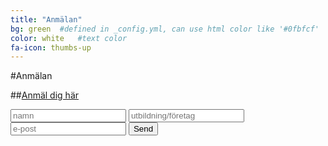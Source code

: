 ```yaml
---
title: "Anmälan"
bg: green  #defined in _config.yml, can use html color like '#0fbfcf'
color: white   #text color
fa-icon: thumbs-up
---
```


#Anmälan

##[Anmäl dig här](https://docs.google.com/forms/d/1LljdxnWI6FjMl1vpSQU_x_Ue2w_P_2tbTlMVY7olt14/viewform)

<form  class="form-style" action="//formspree.io/evelina.olsson@hiq.se">
    <input type="text" name="name" placeholder="namn">
    <input type="text" name="_replyto" placeholder="utbildning/företag">
    <input type="email" name="_replyto" placeholder="e-post">
    <input  type="submit" value="Send" method="POST">
</form>